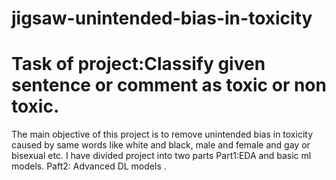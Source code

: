 # jigsaw-unintended-bias-in-toxicity
# Task of project:Classify given sentence or comment as toxic or non toxic.

The main objective of this project is to remove unintended bias in toxicity caused by same words like white and black, male and female and gay or bisexual etc.
I have divided project into two parts 
Part1:EDA and basic ml models.
Paft2: Advanced DL models .
